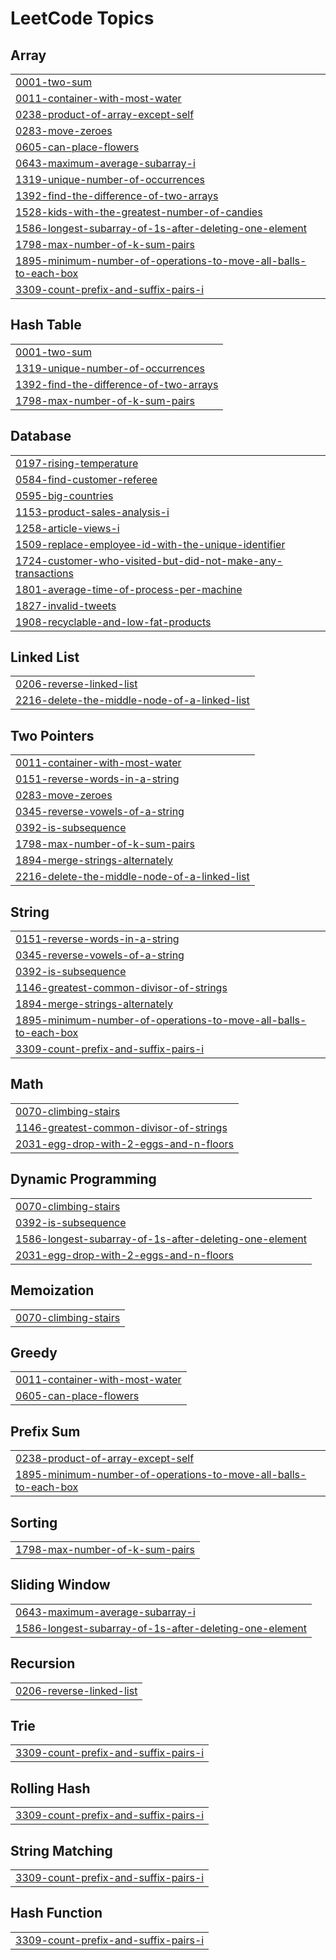 <!---LeetCode Topics Start-->
# LeetCode Topics
## Array
|  |
| ------- |
| [0001-two-sum](https://github.com/AlphonsaJo/Miscellaneous_Leetcode/tree/master/0001-two-sum) |
| [0011-container-with-most-water](https://github.com/AlphonsaJo/Miscellaneous_Leetcode/tree/master/0011-container-with-most-water) |
| [0238-product-of-array-except-self](https://github.com/AlphonsaJo/Miscellaneous_Leetcode/tree/master/0238-product-of-array-except-self) |
| [0283-move-zeroes](https://github.com/AlphonsaJo/Miscellaneous_Leetcode/tree/master/0283-move-zeroes) |
| [0605-can-place-flowers](https://github.com/AlphonsaJo/Miscellaneous_Leetcode/tree/master/0605-can-place-flowers) |
| [0643-maximum-average-subarray-i](https://github.com/AlphonsaJo/Miscellaneous_Leetcode/tree/master/0643-maximum-average-subarray-i) |
| [1319-unique-number-of-occurrences](https://github.com/AlphonsaJo/Miscellaneous_Leetcode/tree/master/1319-unique-number-of-occurrences) |
| [1392-find-the-difference-of-two-arrays](https://github.com/AlphonsaJo/Miscellaneous_Leetcode/tree/master/1392-find-the-difference-of-two-arrays) |
| [1528-kids-with-the-greatest-number-of-candies](https://github.com/AlphonsaJo/Miscellaneous_Leetcode/tree/master/1528-kids-with-the-greatest-number-of-candies) |
| [1586-longest-subarray-of-1s-after-deleting-one-element](https://github.com/AlphonsaJo/Miscellaneous_Leetcode/tree/master/1586-longest-subarray-of-1s-after-deleting-one-element) |
| [1798-max-number-of-k-sum-pairs](https://github.com/AlphonsaJo/Miscellaneous_Leetcode/tree/master/1798-max-number-of-k-sum-pairs) |
| [1895-minimum-number-of-operations-to-move-all-balls-to-each-box](https://github.com/AlphonsaJo/Miscellaneous_Leetcode/tree/master/1895-minimum-number-of-operations-to-move-all-balls-to-each-box) |
| [3309-count-prefix-and-suffix-pairs-i](https://github.com/AlphonsaJo/Miscellaneous_Leetcode/tree/master/3309-count-prefix-and-suffix-pairs-i) |
## Hash Table
|  |
| ------- |
| [0001-two-sum](https://github.com/AlphonsaJo/Miscellaneous_Leetcode/tree/master/0001-two-sum) |
| [1319-unique-number-of-occurrences](https://github.com/AlphonsaJo/Miscellaneous_Leetcode/tree/master/1319-unique-number-of-occurrences) |
| [1392-find-the-difference-of-two-arrays](https://github.com/AlphonsaJo/Miscellaneous_Leetcode/tree/master/1392-find-the-difference-of-two-arrays) |
| [1798-max-number-of-k-sum-pairs](https://github.com/AlphonsaJo/Miscellaneous_Leetcode/tree/master/1798-max-number-of-k-sum-pairs) |
## Database
|  |
| ------- |
| [0197-rising-temperature](https://github.com/AlphonsaJo/Miscellaneous_Leetcode/tree/master/0197-rising-temperature) |
| [0584-find-customer-referee](https://github.com/AlphonsaJo/Miscellaneous_Leetcode/tree/master/0584-find-customer-referee) |
| [0595-big-countries](https://github.com/AlphonsaJo/Miscellaneous_Leetcode/tree/master/0595-big-countries) |
| [1153-product-sales-analysis-i](https://github.com/AlphonsaJo/Miscellaneous_Leetcode/tree/master/1153-product-sales-analysis-i) |
| [1258-article-views-i](https://github.com/AlphonsaJo/Miscellaneous_Leetcode/tree/master/1258-article-views-i) |
| [1509-replace-employee-id-with-the-unique-identifier](https://github.com/AlphonsaJo/Miscellaneous_Leetcode/tree/master/1509-replace-employee-id-with-the-unique-identifier) |
| [1724-customer-who-visited-but-did-not-make-any-transactions](https://github.com/AlphonsaJo/Miscellaneous_Leetcode/tree/master/1724-customer-who-visited-but-did-not-make-any-transactions) |
| [1801-average-time-of-process-per-machine](https://github.com/AlphonsaJo/Miscellaneous_Leetcode/tree/master/1801-average-time-of-process-per-machine) |
| [1827-invalid-tweets](https://github.com/AlphonsaJo/Miscellaneous_Leetcode/tree/master/1827-invalid-tweets) |
| [1908-recyclable-and-low-fat-products](https://github.com/AlphonsaJo/Miscellaneous_Leetcode/tree/master/1908-recyclable-and-low-fat-products) |
## Linked List
|  |
| ------- |
| [0206-reverse-linked-list](https://github.com/AlphonsaJo/Miscellaneous_Leetcode/tree/master/0206-reverse-linked-list) |
| [2216-delete-the-middle-node-of-a-linked-list](https://github.com/AlphonsaJo/Miscellaneous_Leetcode/tree/master/2216-delete-the-middle-node-of-a-linked-list) |
## Two Pointers
|  |
| ------- |
| [0011-container-with-most-water](https://github.com/AlphonsaJo/Miscellaneous_Leetcode/tree/master/0011-container-with-most-water) |
| [0151-reverse-words-in-a-string](https://github.com/AlphonsaJo/Miscellaneous_Leetcode/tree/master/0151-reverse-words-in-a-string) |
| [0283-move-zeroes](https://github.com/AlphonsaJo/Miscellaneous_Leetcode/tree/master/0283-move-zeroes) |
| [0345-reverse-vowels-of-a-string](https://github.com/AlphonsaJo/Miscellaneous_Leetcode/tree/master/0345-reverse-vowels-of-a-string) |
| [0392-is-subsequence](https://github.com/AlphonsaJo/Miscellaneous_Leetcode/tree/master/0392-is-subsequence) |
| [1798-max-number-of-k-sum-pairs](https://github.com/AlphonsaJo/Miscellaneous_Leetcode/tree/master/1798-max-number-of-k-sum-pairs) |
| [1894-merge-strings-alternately](https://github.com/AlphonsaJo/Miscellaneous_Leetcode/tree/master/1894-merge-strings-alternately) |
| [2216-delete-the-middle-node-of-a-linked-list](https://github.com/AlphonsaJo/Miscellaneous_Leetcode/tree/master/2216-delete-the-middle-node-of-a-linked-list) |
## String
|  |
| ------- |
| [0151-reverse-words-in-a-string](https://github.com/AlphonsaJo/Miscellaneous_Leetcode/tree/master/0151-reverse-words-in-a-string) |
| [0345-reverse-vowels-of-a-string](https://github.com/AlphonsaJo/Miscellaneous_Leetcode/tree/master/0345-reverse-vowels-of-a-string) |
| [0392-is-subsequence](https://github.com/AlphonsaJo/Miscellaneous_Leetcode/tree/master/0392-is-subsequence) |
| [1146-greatest-common-divisor-of-strings](https://github.com/AlphonsaJo/Miscellaneous_Leetcode/tree/master/1146-greatest-common-divisor-of-strings) |
| [1894-merge-strings-alternately](https://github.com/AlphonsaJo/Miscellaneous_Leetcode/tree/master/1894-merge-strings-alternately) |
| [1895-minimum-number-of-operations-to-move-all-balls-to-each-box](https://github.com/AlphonsaJo/Miscellaneous_Leetcode/tree/master/1895-minimum-number-of-operations-to-move-all-balls-to-each-box) |
| [3309-count-prefix-and-suffix-pairs-i](https://github.com/AlphonsaJo/Miscellaneous_Leetcode/tree/master/3309-count-prefix-and-suffix-pairs-i) |
## Math
|  |
| ------- |
| [0070-climbing-stairs](https://github.com/AlphonsaJo/Miscellaneous_Leetcode/tree/master/0070-climbing-stairs) |
| [1146-greatest-common-divisor-of-strings](https://github.com/AlphonsaJo/Miscellaneous_Leetcode/tree/master/1146-greatest-common-divisor-of-strings) |
| [2031-egg-drop-with-2-eggs-and-n-floors](https://github.com/AlphonsaJo/Miscellaneous_Leetcode/tree/master/2031-egg-drop-with-2-eggs-and-n-floors) |
## Dynamic Programming
|  |
| ------- |
| [0070-climbing-stairs](https://github.com/AlphonsaJo/Miscellaneous_Leetcode/tree/master/0070-climbing-stairs) |
| [0392-is-subsequence](https://github.com/AlphonsaJo/Miscellaneous_Leetcode/tree/master/0392-is-subsequence) |
| [1586-longest-subarray-of-1s-after-deleting-one-element](https://github.com/AlphonsaJo/Miscellaneous_Leetcode/tree/master/1586-longest-subarray-of-1s-after-deleting-one-element) |
| [2031-egg-drop-with-2-eggs-and-n-floors](https://github.com/AlphonsaJo/Miscellaneous_Leetcode/tree/master/2031-egg-drop-with-2-eggs-and-n-floors) |
## Memoization
|  |
| ------- |
| [0070-climbing-stairs](https://github.com/AlphonsaJo/Miscellaneous_Leetcode/tree/master/0070-climbing-stairs) |
## Greedy
|  |
| ------- |
| [0011-container-with-most-water](https://github.com/AlphonsaJo/Miscellaneous_Leetcode/tree/master/0011-container-with-most-water) |
| [0605-can-place-flowers](https://github.com/AlphonsaJo/Miscellaneous_Leetcode/tree/master/0605-can-place-flowers) |
## Prefix Sum
|  |
| ------- |
| [0238-product-of-array-except-self](https://github.com/AlphonsaJo/Miscellaneous_Leetcode/tree/master/0238-product-of-array-except-self) |
| [1895-minimum-number-of-operations-to-move-all-balls-to-each-box](https://github.com/AlphonsaJo/Miscellaneous_Leetcode/tree/master/1895-minimum-number-of-operations-to-move-all-balls-to-each-box) |
## Sorting
|  |
| ------- |
| [1798-max-number-of-k-sum-pairs](https://github.com/AlphonsaJo/Miscellaneous_Leetcode/tree/master/1798-max-number-of-k-sum-pairs) |
## Sliding Window
|  |
| ------- |
| [0643-maximum-average-subarray-i](https://github.com/AlphonsaJo/Miscellaneous_Leetcode/tree/master/0643-maximum-average-subarray-i) |
| [1586-longest-subarray-of-1s-after-deleting-one-element](https://github.com/AlphonsaJo/Miscellaneous_Leetcode/tree/master/1586-longest-subarray-of-1s-after-deleting-one-element) |
## Recursion
|  |
| ------- |
| [0206-reverse-linked-list](https://github.com/AlphonsaJo/Miscellaneous_Leetcode/tree/master/0206-reverse-linked-list) |
## Trie
|  |
| ------- |
| [3309-count-prefix-and-suffix-pairs-i](https://github.com/AlphonsaJo/Miscellaneous_Leetcode/tree/master/3309-count-prefix-and-suffix-pairs-i) |
## Rolling Hash
|  |
| ------- |
| [3309-count-prefix-and-suffix-pairs-i](https://github.com/AlphonsaJo/Miscellaneous_Leetcode/tree/master/3309-count-prefix-and-suffix-pairs-i) |
## String Matching
|  |
| ------- |
| [3309-count-prefix-and-suffix-pairs-i](https://github.com/AlphonsaJo/Miscellaneous_Leetcode/tree/master/3309-count-prefix-and-suffix-pairs-i) |
## Hash Function
|  |
| ------- |
| [3309-count-prefix-and-suffix-pairs-i](https://github.com/AlphonsaJo/Miscellaneous_Leetcode/tree/master/3309-count-prefix-and-suffix-pairs-i) |
<!---LeetCode Topics End-->
